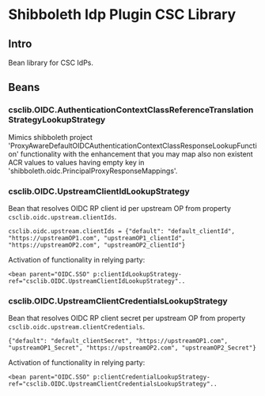 # Shibboleth Idp Plugin CSC Library



## Intro

Bean library for CSC IdPs.

## Beans

### csclib.OIDC.AuthenticationContextClassReferenceTranslationStrategyLookupStrategy

Mimics shibboleth project 'ProxyAwareDefaultOIDCAuthenticationContextClassResponseLookupFunction' functionality with the enhancement that you may map also non existent ACR values to values having empty key in 'shibboleth.oidc.PrincipalProxyResponseMappings'. 

### csclib.OIDC.UpstreamClientIdLookupStrategy

Bean that resolves OIDC RP client id per upstream OP from property `csclib.oidc.upstream.clientIds`.

`csclib.oidc.upstream.clientIds = {"default": "default_clientId", "https://upstreamOP1.com", "upstreamOP1_clientId", "https://upstreamOP2.com", "upstreamOP2_clientId"}`

Activation of functionality in relying party:

`<bean parent="OIDC.SSO" p:clientIdLookupStrategy-ref="csclib.OIDC.UpstreamClientIdLookupStrategy"..`

### csclib.OIDC.UpstreamClientCredentialsLookupStrategy

Bean that resolves OIDC RP client secret per upstream OP from property `csclib.oidc.upstream.clientCredentials`.

`{"default": "default_clientSecret", "https://upstreamOP1.com", "upstreamOP1_Secret", "https://upstreamOP2.com", "upstreamOP2_Secret"}`

Activation of functionality in relying party:

`<bean parent="OIDC.SSO" p:clientCredentialLookupStrategy-ref="csclib.OIDC.UpstreamClientCredentialsLookupStrategy"..`

